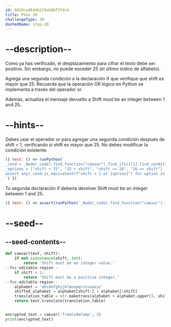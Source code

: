 ```yaml
---
id: 6819ca464db219ab86f37dc4
title: Paso 20
challengeType: 20
dashedName: step-20
---
```


# --description--

Como ya has verificado, el desplazamiento para cifrar el texto debe ser positivo. Sin embargo, no puede exceder <codigo>25</codigo> (el último índice de <codigo>alfabeto</codigo>).

Agrega una segunda condición a la declaración <codigo>if</codigo> que verifique que <codigo>shift</codigo> es mayor que <codigo>25</codigo>. Recuerda que la operación OR lógico en Python se implementa a través del operador <codigo>or</codigo>.

Además, actualiza el mensaje devuelto a <codigo>Shift must be an integer between 1 and 25.</codigo>.

# --hints--

Debes usar el operador <codigo>or</codigo> para agregar una segunda condición después de <codigo>shift &lt; 1</codigo>, verificando si <codigo>shift</codigo> es mayor que <codigo>25</codigo>. No debes modificar la condición existente.

```js
({ test: () => runPython(`
_cond = _Node(_code).find_function("caesar").find_ifs()[1].find_conditions()[0]
_options = ["shift > 25", "25 < shift", "shift >= 26", "26 =< shift"]
assert any(_cond.is_equivalent(f"shift < 1 or {option}") for option in _options)
`) })
```

Tu segunda declaración <codigo>if</codigo> debería devolver <codigo>Shift must be an integer between 1 and 25.</codigo>.

```js
({ test: () => assert(runPython(`_Node(_code).find_function("caesar").find_ifs()[1].find_bodies()[0].has_return("'Shift must be an integer between 1 and 25.'")`)) })
```

# --seed--

## --seed-contents--

```py
def caesar(text, shift):
    if not isinstance(shift, int):
        return 'Shift must be an integer value.'
--fcc-editable-region--
    if shift < 1:
        return 'Shift must be a positive integer.'
--fcc-editable-region--
    alphabet = 'abcdefghijklmnopqrstuvwxyz'
    shifted_alphabet = alphabet[shift:] + alphabet[:shift]
    translation_table = str.maketrans(alphabet + alphabet.upper(), shifted_alphabet + shifted_alphabet.upper())
    return text.translate(translation_table)


encrypted_text = caesar('freeCodeCamp', 3)
print(encrypted_text)
```
